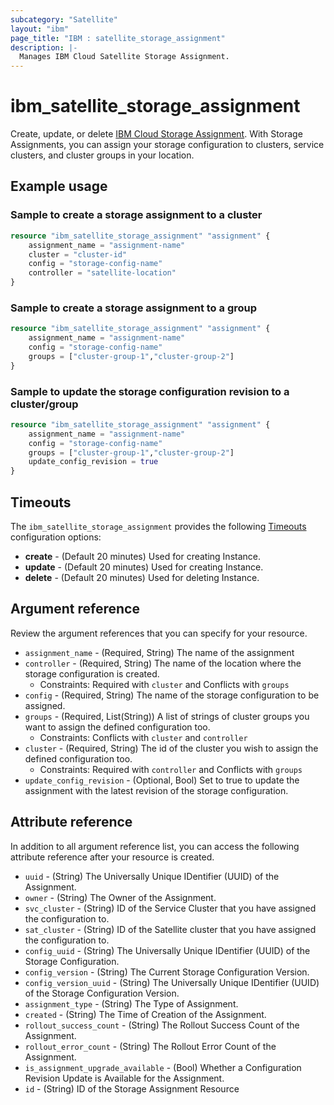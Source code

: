 ```yaml
---
subcategory: "Satellite"
layout: "ibm"
page_title: "IBM : satellite_storage_assignment"
description: |-
  Manages IBM Cloud Satellite Storage Assignment.
---
```


# ibm_satellite_storage_assignment

Create, update, or delete [IBM Cloud Storage Assignment](https://cloud.ibm.com/docs/satellite?topic=satellite-storage-template-ov&interface=ui). With Storage Assignments, you can assign your storage configuration to clusters, service clusters, and cluster groups in your location.

## Example usage

###  Sample to create a storage assignment to a cluster

```terraform
resource "ibm_satellite_storage_assignment" "assignment" {
    assignment_name = "assignment-name"
    cluster = "cluster-id"
    config = "storage-config-name"
    controller = "satellite-location"
}
```

###  Sample to create a storage assignment to a group
```terraform
resource "ibm_satellite_storage_assignment" "assignment" {
    assignment_name = "assignment-name"
    config = "storage-config-name"
    groups = ["cluster-group-1","cluster-group-2"]
}
```

###  Sample to update the storage configuration revision to a cluster/group
```terraform
resource "ibm_satellite_storage_assignment" "assignment" {
    assignment_name = "assignment-name"
    config = "storage-config-name"
    groups = ["cluster-group-1","cluster-group-2"]
    update_config_revision = true
}
```
## Timeouts
The `ibm_satellite_storage_assignment` provides the following [Timeouts](https://www.terraform.io/docs/language/resources/syntax.html) configuration options:

- **create** - (Default 20 minutes) Used for creating Instance.
- **update** - (Default 20 minutes) Used for creating Instance.
- **delete** - (Default 20 minutes) Used for deleting Instance.

## Argument reference
Review the argument references that you can specify for your resource. 

- `assignment_name` - (Required, String) The name of the assignment
- `controller` - (Required, String) The name of the location where the storage configuration is created.
  * Constraints: Required with `cluster` and Conflicts with `groups`
- `config` - (Required, String) The name of the storage configuration to be assigned.
- `groups` - (Required, List(String)) A list of strings of cluster groups you want to assign the defined configuration too.
  * Constraints: Conflicts with `cluster` and `controller`
- `cluster` - (Required, String) The id of the cluster you wish to assign the defined configuration too.
  * Constraints: Required with `controller` and Conflicts with `groups`
- `update_config_revision` - (Optional, Bool) Set to true to update the assignment with the latest revision of the storage configuration.

## Attribute reference
In addition to all argument reference list, you can access the following attribute reference after your resource is created.

- `uuid` - (String) The Universally Unique IDentifier (UUID) of the Assignment.
- `owner` - (String) The Owner of the Assignment.
- `svc_cluster` - (String) ID of the Service Cluster that you have assigned the configuration to.
- `sat_cluster` - (String) ID of the Satellite cluster that you have assigned the configuration to.
- `config_uuid` - (String) The Universally Unique IDentifier (UUID) of the Storage Configuration.
- `config_version` - (String) The Current Storage Configuration Version.
- `config_version_uuid` - (String) The Universally Unique IDentifier (UUID) of the Storage Configuration Version.
- `assignment_type` - (String) The Type of Assignment.
- `created` - (String) The Time of Creation of the Assignment.
- `rollout_success_count` - (String) The Rollout Success Count of the Assignment.
- `rollout_error_count` - (String) The Rollout Error Count of the Assignment.
- `is_assignment_upgrade_available` - (Bool) Whether a Configuration Revision Update is Available for the Assignment.
- `id` - (String) ID of the Storage Assignment Resource